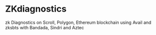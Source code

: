 # ZKdiagnostics
zk Diagnostics on Scroll, Polygon, Ethereum blockchain using Avail and zksbts with Bandada, Sindri and Aztec
